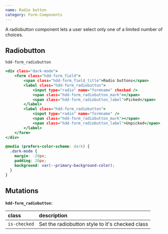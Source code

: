 ```yaml
---
name: Radio button
category: Form-Components
---
```


A radiobutton component lets a user select only one of a limited number of choices. 


## Radiobutton
`hdd-form_radiobutton`

```radiobutton.html
<div class="dark-mode">
    <form class="hdd-form_field">
        <span class="hdd-form_field_title">Radio buttons</span>
        <label class="hdd-form_radiobutton">
            <input type="radio" name="formname" checked />
            <span class="hdd-form_radiobutton_mark"></span>
            <span class="hdd-form_radiobutton_label">Picked</span>
        </label>
        <label class="hdd-form_radiobutton">
            <input type="radio" name="formname" />
            <span class="hdd-form_radiobutton_mark"></span>
            <span class="hdd-form_radiobutton_label">Unpicked</span>
        </label>
    </form>
</div>
```

```radiobutton.css hidden
@media (prefers-color-scheme: dark) {
  .dark-mode {
    margin: -20px;
    padding: 20px;
    background: var(--primary-background-color);
  }
}
```

## Mutations
**`hdd-form_radiobutton`:**

| class | description|
| :--- | :--- |
| `is-checked` | Set the radiobutton style to it's checked class |